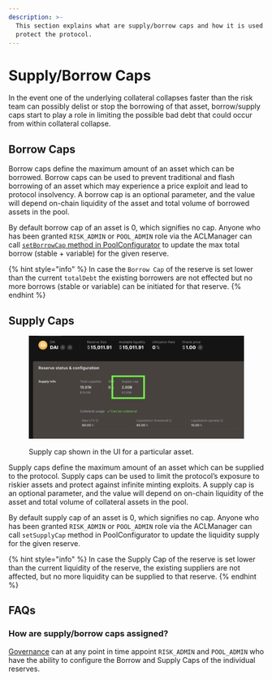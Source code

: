 ```yaml
---
description: >-
  This section explains what are supply/borrow caps and how it is used to
  protect the protocol.
---
```


# Supply/Borrow Caps

In the event one of the underlying collateral collapses faster than the risk team can possibly delist or stop the borrowing of that asset, borrow/supply caps start to play a role in limiting the possible bad debt that could occur from within collateral collapse.

## **Borrow Caps**

Borrow caps define the maximum amount of an asset which can be borrowed. Borrow caps can be used to prevent traditional and flash borrowing of an asset which may experience a price exploit and lead to protocol insolvency. A borrow cap is an optional parameter, and the value will depend on-chain liquidity of the asset and total volume of borrowed assets in the pool.

By default borrow cap of an asset is 0, which signifies no cap. Anyone who has been granted `RISK_ADMIN` or `POOL_ADMIN` role via the ACLManager can call [`setBorrowCap` method in PoolConfigurator](broken-reference) to update the max total borrow (stable + variable) for the given reserve.

{% hint style="info" %}
In case the `Borrow Cap` of the reserve is set lower than the current `totalDebt` the existing borrowers are not effected but no more borrows (stable or variable) can be initiated for that reserve.
{% endhint %}

## **Supply Caps**

<figure><img src="../.gitbook/assets/image (1).png" alt=""><figcaption><p>Supply cap shown in the UI for a particular asset.</p></figcaption></figure>

Supply caps define the maximum amount of an asset which can be supplied to the protocol. Supply caps can be used to limit the protocol’s exposure to riskier assets and protect against infinite minting exploits. A supply cap is an optional parameter, and the value will depend on on-chain liquidity of the asset and total volume of collateral assets in the pool.

By default supply cap of an asset is 0, which signifies no cap. Anyone who has been granted `RISK_ADMIN` or `POOL_ADMIN` role via the ACLManager can call `setSupplyCap` method in PoolConfigurator to update the liquidity supply for the given reserve.

{% hint style="info" %}
In case the Supply Cap of the reserve is set lower than the current liquidity of the reserve, the existing suppliers are not affected, but no more liquidity can be supplied to that reserve.
{% endhint %}

## FAQs

### How are supply/borrow caps assigned?

[Governance](../overview/governance.md) can at any point in time appoint `RISK_ADMIN` and `POOL_ADMIN` who have the ability to configure the Borrow and Supply Caps of the individual reserves.

